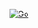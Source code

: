 [![Go](https://github.com/deeper-x/data_struct_algs/actions/workflows/go.yml/badge.svg)](https://github.com/deeper-x/data_struct_algs/actions/workflows/go.yml)

